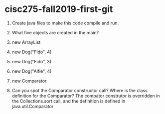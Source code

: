 # cisc275-fall2019-first-git
1. Create java files to make this code compile and run.

2. What five objects are created in the main?
  1. new ArrayList<Dog>
  2. new Dog("Fido", 4)
  3. new Dog("Fido", 3)
  4. new Dog("Alfie", 4)
  5. new Comparator<Animal>
  

3. Can you spot the Comparator constructor call? Where is the class definition for the Comparator?
The compator construtor is overridden in the Collections.sort call, and the definition is defined in java.util.Comparator